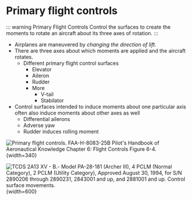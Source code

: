 # Primary flight controls

::: warning Primary Flight Controls
Control the surfaces to create the moments to rotate an aircraft about its three axes of rotation.
:::

* Airplanes are maneuvered by *changing the direction of lift*.
* There are three axes about which moments are applied and the aircraft rotates.
  * Different primary flight control surfaces
    * Elevator
    * Aileron
    * Rudder
    * More
      * V-tail
      * Stabilator
* Control surfaces intended to induce moments about one particular axis often also induce moments about other axes as well
  * Differential ailerons
  * Adverse yaw
  * Rudder induces rolling moment

![Primary flight controls. [FAA-H-8083-25B Pilot's Handbook of Aeronautical Knowledge](https://www.faa.gov/regulations_policies/handbooks_manuals/aviation/phak) [Chapter 6: Flight Controls](https://www.faa.gov/sites/faa.gov/files/regulations_policies/handbooks_manuals/aviation/phak/08_phak_ch6.pdf) Figure 6-4.](/img/phak/phak-figure-6-4-primary-flight-controls.jpg){width=340}

![TCDS 2A13 XV - B.- Model PA-28-181 (Archer III), 4 PCLM (Normal Category), 2 PCLM (Utility Category), Approved August 30, 1994, for S/N 2890206 through 2890231, 2843001 and up, and 2881001 and up. Control surface movements.](/img/tcds-2a13/tcds-2a13-control-surface-movements.png){width=600}
